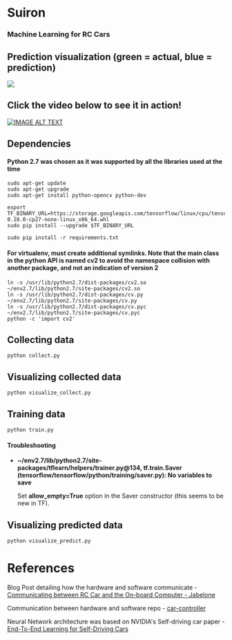 # Suiron
### Machine Learning for RC Cars 

## Prediction visualization (green = actual, blue = prediction)
![](https://thumbs.gfycat.com/DarlingForkedAcaciarat-size_restricted.gif)

## Click the video below to see it in action!
[![IMAGE ALT TEXT](http://img.youtube.com/vi/tFwCyHdAWf0/0.jpg)](https://youtu.be/tFwCyHdAWf0 "Machine Learning Car")

## Dependencies
#### __Python 2.7__ was chosen as it was supported by all the libraries used at the time
```
sudo apt-get update
sudo apt-get upgrade
sudo apt-get install python-opencv python-dev

export TF_BINARY_URL=https://storage.googleapis.com/tensorflow/linux/cpu/tensorflow-0.10.0-cp27-none-linux_x86_64.whl
sudo pip install --upgrade $TF_BINARY_URL

sudo pip install -r requirements.txt
```

#### For virtualenv, must create additional symlinks. Note that the main class in the python API is named cv2 to avoid the namespace collision with another package, and not an indication of version 2
```
ln -s /usr/lib/python2.7/dist-packages/cv2.so ~/env2.7/lib/python2.7/site-packages/cv2.so
ln -s /usr/lib/python2.7/dist-packages/cv.py ~/env2.7/lib/python2.7/site-packages/cv.py
ln -s /usr/lib/python2.7/dist-packages/cv.pyc ~/env2.7/lib/python2.7/site-packages/cv.pyc
python -c 'import cv2'
```

## Collecting data
```
python collect.py
```

## Visualizing collected data
```
python visualize_collect.py
```

## Training data
```
python train.py
```
#### Troubleshooting
* __~/env2.7/lib/python2.7/site-packages/tflearn/helpers/trainer.py@134, tf.train.Saver (tensorflow/tensorflow/python/training/saver.py): No variables to save__

    Set __allow_empty=True__ option in the Saver constructor (this seems to be new in TF).

## Visualizing predicted data
```
python visualize_predict.py
```

# References

Blog Post detailing how the hardware and software communicate - [Communicating between RC Car and the On-board Computer - Jabelone](http://jabelone.com.au/blog/make-autonomous-car-code-included/)


Communication between hardware and software repo - [car-controller](https://github.com/jabelone/car-controller)

Neural Network architecture was based on NVIDIA's Self-driving car paper - [End-To-End Learning for Self-Driving Cars](https://arxiv.org/pdf/1604.07316v1.pdf)
